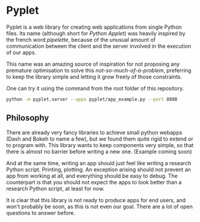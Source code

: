 # Pyplet

Pyplet is a web library for creating web applications from single Python files. Its name (although short for *Python Applet*) was heavily inspired by the french word *pipelette*, because of the unusual amount of communication between the client and the server involved in the execution of our apps.

This name was an amazing source of inspiration for not proposing any premature optimisation to solve this *not-so-much-of-a-problem*, preferring to keep the library simple and letting it grow freely of those constraints.

One can try it using the command from the root folder of this repository. 

```bash
python -m pyplet.server --apps pyplet/app_example.py --port 8888
```

## Philosophy

There are already very fancy libraries to achieve small python webapps (Dash and Bokeh to name a few), but we found them quite rigid to extend or to program with. This library wants to keep components very simple, so that there is almost no barrier before writing a new one. (Example coming soon)

And at the same time, writing an app should just feel like writing a research Python script. Printing, plotting. An exception arising should not prevent an app from working at all, and everything should be easy to debug. The counterpart is that you should not expect the apps to look better than a research Python script, at least for now.

It is clear that this library is not ready to produce apps for end users, and won't probably be soon, as this is not even our goal. There are a lot of open questions to answer before.
